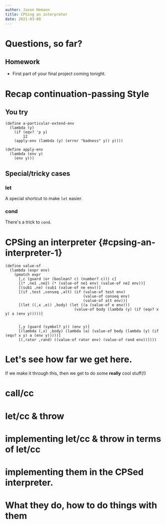 ```yaml
---
author: Jason Hemann
title: CPSing an interpreter
date: 2021-03-08
---
```


# Questions, so far?

## Homework

-   First part of your final project coming tonight.

# Recap continuation-passing Style

## You try

``` {racket}
(define a-particular-extend-env
  (lambda (y)
    (if (eqv? 'p y)
        12
    (apply-env (lambda (y) (error "badness" y)) y))))

(define apply-env
  (lambda (env y)
    (env y)))
```

## Special/tricky cases

### let

A special shortcut to make `let` easier.

### cond

There\'s a trick to `cond`.

# CPSing an interpreter {#cpsing-an-interpreter-1}

``` {racket}
(define value-of
  (lambda (expr env)
    (pmatch expr
      [,c (guard (or (boolean? c) (number? c))) c]
      [(* ,ne1 ,ne2) (* (value-of ne1 env) (value-of ne2 env))]
      [(sub1 ,ne) (sub1 (value-of ne env))]
      [(if ,test ,conseq ,alt) (if (value-of test env)
                                   (value-of conseq env)
                                   (value-of alt env))]
      [(let ((,x ,e)) ,body) (let ((a (value-of e env)))
                               (value-of body (lambda (y) (if (eqv? x y) a (env y)))))]


      [,y (guard (symbol? y)) (env y)]
      [(lambda (,x) ,body) (lambda (a) (value-of body (lambda (y) (if (eqv? x y) a (env y)))))]
      [(,rator ,rand) ((value-of rator env) (value-of rand env))])))
```

# Let\'s see how far we get here.

If we make it through this, then we get to do some **really** cool
stuff(!)

# call/cc

# let/cc & throw

# implementing let/cc & throw in terms of let/cc

# implementing them in the CPSed interpreter.

# What they do, how to do things with them

